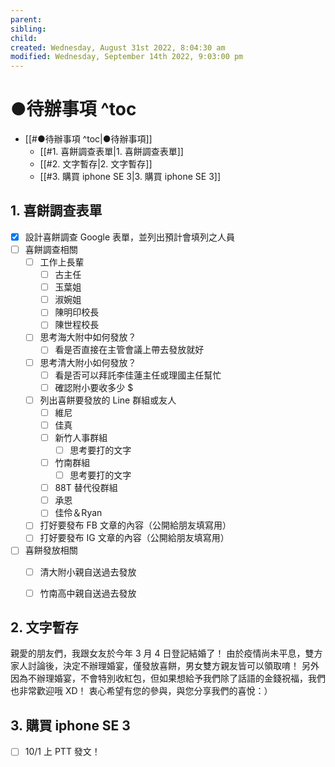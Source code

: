 ```yaml
---
parent: 
sibling: 
child: 
created: Wednesday, August 31st 2022, 8:04:30 am
modified: Wednesday, September 14th 2022, 9:03:00 pm
---
```


# ●待辦事項 ^toc

- [[#●待辦事項 ^toc|●待辦事項]]
	- [[#1. 喜餅調查表單|1. 喜餅調查表單]]
	- [[#2. 文字暫存|2. 文字暫存]]
	- [[#3. 購買 iphone SE 3|3. 購買 iphone SE 3]]




## 1. 喜餅調查表單
- [x] 設計喜餅調查 Google 表單，並列出預計會填列之人員
- [ ] 喜餅調查相關
	- [ ] 工作上長輩
		- [ ] 古主任
		- [ ] 玉葉姐
		- [ ] 淑婉姐
		- [ ] 陳明印校長
		- [ ] 陳世程校長
	- [ ] 思考海大附中如何發放？
		- [ ] 看是否直接在主管會議上帶去發放就好
	- [ ] 思考清大附小如何發放？
		- [ ] 看是否可以拜託李佳蓮主任或理國主任幫忙
		- [ ] 確認附小要收多少 $
	- [ ] 列出喜餅要發放的 Line 群組或友人
		- [ ] 維尼
		- [ ] 佳真
		- [ ] 新竹人事群組
			- [ ] 思考要打的文字
		- [ ] 竹南群組
			- [ ] 思考要打的文字
		- [ ] 88T 替代役群組
		- [ ] 承恩
		- [ ] 佳伶＆Ryan
	- [ ] 打好要發布 FB 文章的內容（公開給朋友填寫用）
	- [ ] 打好要發布 IG 文章的內容（公開給朋友填寫用）
- [ ] 喜餅發放相關
	- [ ] 清大附小親自送過去發放
	- [ ] 竹南高中親自送過去發放


## 2. 文字暫存

親愛的朋友們，我跟女友於今年 3 月 4 日登記結婚了！
由於疫情尚未平息，雙方家人討論後，決定不辦理婚宴，僅發放喜餅，男女雙方親友皆可以領取唷！
另外因為不辦理婚宴，不會特別收紅包，但如果想給予我們除了話語的金錢祝福，我們也非常歡迎哦 XD！
衷心希望有您的參與，與您分享我們的喜悅：）


## 3. 購買 iphone SE 3
- [ ] 10/1 上 PTT 發文！


